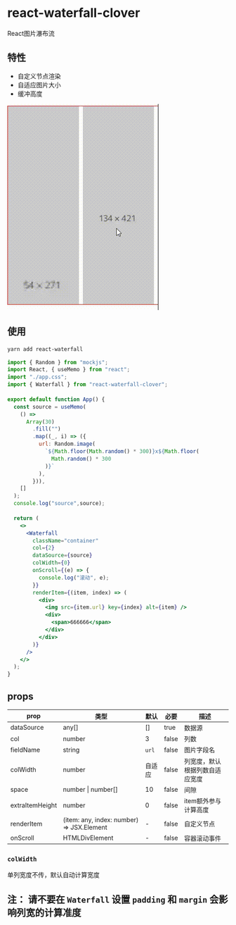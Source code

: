 # react-waterfall-clover
React图片瀑布流

## 特性

- 自定义节点渲染
- 自适应图片大小
- 缓冲高度

![react-waterfall](https://github.com/tpc-ht/react-waterfall-clover/blob/main/public/images/waterfall.gif)

## 使用

```
yarn add react-waterfall
```
```jsx
import { Random } from "mockjs";
import React, { useMemo } from "react";
import "./app.css";
import { Waterfall } from "react-waterfall-clover";

export default function App() {
  const source = useMemo(
    () =>
      Array(30)
        .fill("")
        .map((_, i) => ({
          url: Random.image(
            `${Math.floor(Math.random() * 300)}x${Math.floor(
              Math.random() * 300
            )}`
          ),
        })),
    []
  );
  console.log("source",source);
  
  return (
    <>
      <Waterfall
        className="container"
        col={2}
        dataSource={source}
        colWidth={0}
        onScroll={(e) => {
          console.log("滚动", e);
        }}
        renderItem={(item, index) => (
          <div>
            <img src={item.url} key={index} alt={item} />
            <div>
              <span>666666</span>
            </div>
          </div>
        )}
      />
    </>
  );
}
```

## props

| prop            | 类型                                         | 默认    | 必要  | 描述                 |
| --------------- | ------------------------------------------  | ------- | ----- | -------------------- |
| dataSource      | any[]                                       | []      | true | 数据源                 |
| col             | number                                      | 3       | false | 列数                 |
| fieldName       | string                                      | `url`   | false | 图片字段名             |
| colWidth        | number                                      | 自适应   | false | 列宽度，默认根据列数自适应宽度 |
| space           | number \| number[]                          | 10      | false | 间隙                 |
| extraItemHeight | number                                      | 0       | false | item额外参与计算高度 |
| renderItem      | (item: any, index: number) => JSX.Element   | -       | false | 自定义节点 |
| onScroll        | HTMLDivElement                              | -       | false | 容器滚动事件         |


### `colWidth`

单列宽度不传，默认自动计算宽度

## 注： 请不要在 `Waterfall` 设置 `padding` 和 `margin` 会影响列宽的计算准度